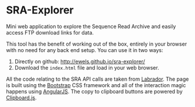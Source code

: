 # SRA-Explorer

Mini web application to explore the Sequence Read Archive and easily access
FTP download links for data.

This tool has the benefit of working out of the box, entirely in your browser
with no need for any back end setup. You can use it in two ways:

1. Directly on github: http://ewels.github.io/sra-explorer/
2. Download the `index.html` file and load in your web browser.

All the code relating to the SRA API calls are taken from
[Labrador](https://github.com/ewels/labrador). The page is built using
the [Bootstrap](http://getbootstrap.com) CSS framework and all of the interaction
magic happens using [AngularJS](https://angularjs.org). The copy to clipboard
buttons are powered by [Clipboard.js](https://clipboardjs.com/).
